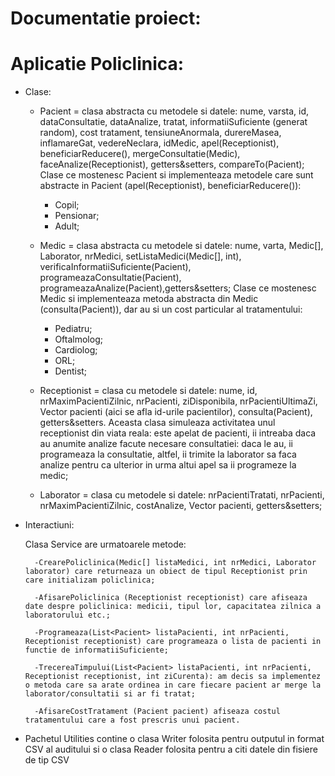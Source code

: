 # Documentatie proiect:
# Aplicatie Policlinica:

- Clase:

    - Pacient = clasa abstracta cu metodele si datele: nume, varsta, id, dataConsultatie, dataAnalize, tratat, informatiiSuficiente (generat random), cost tratament, tensiuneAnormala, durereMasea, inflamareGat, vedereNeclara, idMedic, apel(Receptionist), beneficiarReducere(), mergeConsultatie(Medic), faceAnalize(Receptionist), getters&setters, compareTo(Pacient);
    	Clase ce mostenesc Pacient si implementeaza metodele care sunt abstracte in Pacient (apel(Receptionist), beneficiarReducere()):
		- Copil;
		- Pensionar;
		- Adult;

    - Medic = clasa abstracta cu metodele si datele: nume, varta, Medic[], Laborator, nrMedici, setListaMedici(Medic[], int), verificaInformatiiSuficiente(Pacient), programeazaConsultatie(Pacient), programeazaAnalize(Pacient),getters&setters;
    	Clase ce mostenesc Medic si implementeaza metoda abstracta din Medic (consulta(Pacient)), dar au si un cost particular al tratamentului:
		- Pediatru;
		- Oftalmolog;
		- Cardiolog;
		- ORL;
		- Dentist;
	
    - Receptionist = clasa cu metodele si datele: nume, id, nrMaximPacientiZilnic, nrPacienti, ziDisponibila, nrPacientiUltimaZi, Vector<Integer> pacienti (aici se afla id-urile pacientilor), consulta(Pacient), getters&setters. Aceasta clasa simuleaza activitatea unul receptionist din viata reala: este apelat de pacienti, ii intreaba daca au anumite analize facute necesare consultatiei: daca le au, ii programeaza la consultatie, altfel, ii trimite la laborator sa faca analize pentru ca ulterior in urma altui apel sa ii programeze la medic;
	
    - Laborator = clasa cu metodele si datele: nrPacientiTratati, nrPacienti, nrMaximPacientiZilnic, costAnalize, Vector<Integer> pacienti, getters&setters;
	
- Interactiuni:

	Clasa Service are urmatoarele metode:
	
		-CrearePoliclinica(Medic[] listaMedici, int nrMedici, Laborator laborator) care returneaza un obiect de tipul Receptionist prin care initializam policlinica;
		
		-AfisarePoliclinica (Receptionist receptionist) care afiseaza date despre policlinica: medicii, tipul lor, capacitatea zilnica a laboratorului etc.;
		
		-Programeaza(List<Pacient> listaPacienti, int nrPacienti, Receptionist receptionist) care programeaza o lista de pacienti in functie de informatiiSuficiente;
		
		-TrecereaTimpului(List<Pacient> listaPacienti, int nrPacienti, Receptionist receptionist, int ziCurenta): am decis sa implementez o metoda care sa arate ordinea in care fiecare pacient ar merge la laborator/consultatii si ar fi tratat;
		
		-AfisareCostTratament (Pacient pacient) afiseaza costul tratamentului care a fost prescris unui pacient.
	
- Pachetul Utilities contine o clasa Writer folosita pentru outputul in format CSV al auditului si o clasa Reader folosita pentru a citi datele din fisiere de tip CSV
